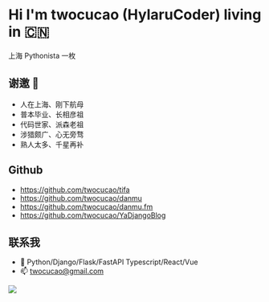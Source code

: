 # Hi I'm twocucao (HylaruCoder) living in 🇨🇳

上海 Pythonista 一枚

## 谢邀 👋

- 人在上海、刚下航母
- 普本毕业、长相彦祖
- 代码世家、派森老祖
- 涉猎颇广、心无旁骛
- 熟人太多、千星再补

## Github

- https://github.com/twocucao/tifa
- https://github.com/twocucao/danmu
- https://github.com/twocucao/danmu.fm
- https://github.com/twocucao/YaDjangoBlog

## 联系我

- 🔭 Python/Django/Flask/FastAPI Typescript/React/Vue
- 📫 twocucao@gmail.com

![](./docs/images/tifa.gif)
